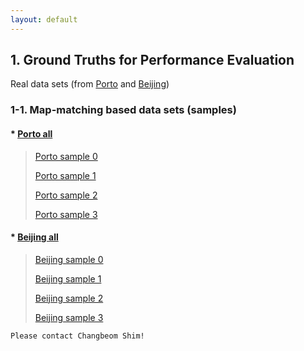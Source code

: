 ```yaml
---
layout: default
---
```


## 1. Ground Truths for Performance Evaluation

Real data sets (from <a href='https://www.kaggle.com/c/pkdd-15-predict-taxi-service-trajectory-i/overview'>Porto</a> and <a href='https://www.microsoft.com/en-us/research/publication/geolife-gps-trajectory-dataset-user-guide/'>Beijing</a>)

### 1-1. Map-matching based data sets (samples)
#### * [Porto all](./output/p_trend_all.html)

>  [Porto sample 0](./output/p_truth_0.html)
> 
>  [Porto sample 1](./output/p_truth_1.html)
> 
>  [Porto sample 2](./output/p_truth_2.html)
> 
>  [Porto sample 3](./output/p_truth_3.html)
>

#### * [Beijing all](./output/b_trend_all.html)

> [Beijing sample 0](./output/b_truth_0.html)
> 
> [Beijing sample 1](./output/b_truth_1.html)
> 
> [Beijing sample 2](./output/b_truth_2.html)
> 
> [Beijing sample 3](./output/b_truth_3.html)
>


```
Please contact Changbeom Shim!
```

